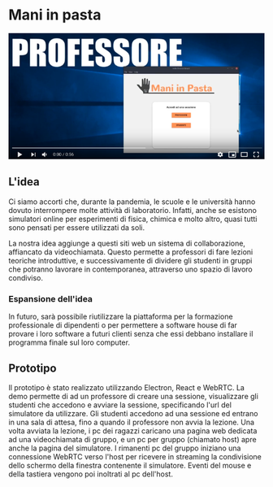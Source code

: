 # Mani in pasta




[![Demo](demo-preview.png)](https://www.youtube.com/watch?v=cRrocfKunXg)

## L'idea

Ci siamo accorti che, durante la pandemia, le scuole e le università hanno dovuto interrompere molte attività di laboratorio.
Infatti, anche se esistono simulatori online per esperimenti di fisica, chimica e molto altro, quasi tutti sono pensati
per essere utilizzati da soli.

La nostra idea aggiunge a questi siti web un sistema di collaborazione, affiancato da videochiamata. Questo permette
a professori di fare lezioni teoriche introduttive, e successivamente di dividere gli studenti in gruppi che potranno
lavorare in contemporanea, attraverso uno spazio di lavoro condiviso.

### Espansione dell'idea

In futuro, sarà possibile riutilizzare la piattaforma per la formazione professionale di dipendenti o per permettere a software house
di far provare i loro software a futuri clienti senza che essi debbano installare il programma finale sul loro computer.

## Prototipo

Il prototipo è stato realizzato utilizzando Electron, React e WebRTC.
La demo permette di ad un professore di creare una sessione, visualizzare gli studenti che accedono e avviare la sessione, specificando l'url del simulatore da utilizzare.
Gli studenti accedono ad una sessione ed entrano in una sala di attesa, fino a quando il professore non avvia la lezione.
Una volta avviata la lezione, i pc dei ragazzi caricano una pagina web dedicata ad una videochiamata di gruppo, e un pc per gruppo (chiamato host) apre anche la pagina del simulatore.
I rimanenti pc del gruppo iniziano una connessione WebRTC verso l'host per ricevere in streaming la condivisione dello schermo della finestra contenente il simulatore.
Eventi del mouse e della tastiera vengono poi inoltrati al pc dell'host.

